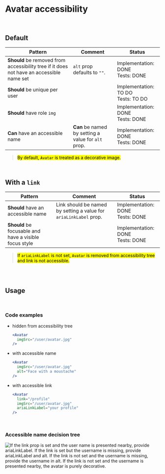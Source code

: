 # Avatar accessibility

<br/>

## Default

| Pattern | Comment | Status |
| --- | --- | --- |
| **Should** be removed from accessibility tree if it does not have an accessible name set | `alt` prop defaults to `""`. | Implementation: DONE<br />Tests: DONE|
| **Should** be unique per user | | Implementation: TO DO<br />Tests: TO DO |
| **Should** have role `img` | | Implementation: DONE<br />Tests: DONE |
| **Can** have an accessible name | **Can** be named by setting a value for `alt` prop. | Implementation: DONE<br />Tests: DONE |

> <mark>By default, `Avatar` is treated as a decorative image.</mark>

<br/>

## With a `link`

| Pattern | Comment | Status |
| --- | --- | --- |
| **Should** have an accessible name | Link should be named by setting a value for `ariaLinkLabel` prop. | Implementation: DONE<br />Tests: DONE|
| **Should** be focusable and have a visible focus style | | Implementation: DONE<br />Tests: DONE |

> <mark>If `ariaLinkLabel` is not set, `Avatar` is removed from accessibility tree and link is not accessible.</mark>

<br/>
<br/>

## Usage

<br/>

### Code examples

- hidden from accessibility tree
  
  ```jsx
  <Avatar
    imgSrc="/user/avatar.jpg"
  />
  ```

- with accessible name
  
  ```jsx
  <Avatar
    imgSrc="/user/avatar.jpg"
    alt="Face with a moustache"
  />
  ```

- with accessible link
  
  ```jsx
  <Avatar
    link="/profile"
    imgSrc="/user/avatar.jpg"
    ariaLinkLabel="your profile"
  />
  ```
<br/>

### Accessible name decision tree
![If the link prop is set and the user name is presented nearby, provide ariaLinkLabel. If the link is set but the username is missing, provide ariaLinkLabel and alt. If the link is not set and the username is missing, provide the username in alt. If the link is not set and the username is presented nearby, the avatar is purely decorative.](/avatar-a11y-diagram.jpeg)





